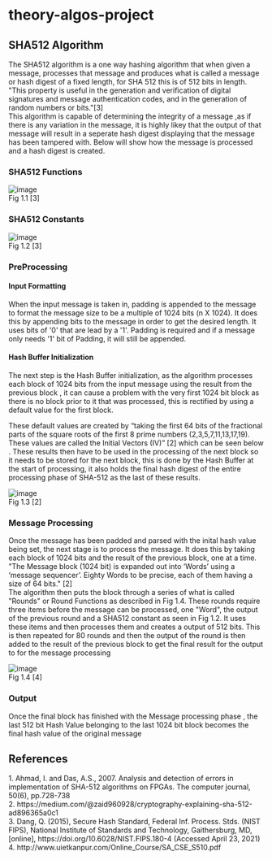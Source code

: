 # theory-algos-project

<h2>SHA512 Algorithm</h2>
The SHA512 algorithm is a one way hashing algorithm that when given a message, processes that message and produces what is called a message or hash digest of a fixed length, for SHA 512 this is of 512 bits in length. "This property is useful in the generation and verification of digital signatures and message authentication codes, and in the generation of random numbers or bits."[3]
<br>
This algorithm is capable of determining the integrity of a message ,as if there is any variation in the message, it is highly likey that the output of that message will result in a seperate hash digest displaying that the message has been tampered with. Below will show how the message is processed and a hash digest is created.
<h3> SHA512 Functions </h3>

![image](https://user-images.githubusercontent.com/37175022/115939739-01ac0600-a497-11eb-9813-72cd59742b24.png)<br>
Fig 1.1 [3]

<h3> SHA512 Constants </h3>

![image](https://user-images.githubusercontent.com/37175022/115939846-5fd8e900-a497-11eb-8de9-cad8161e4f8d.png)<br>
Fig 1.2 [3]
<h3>PreProcessing</h3>
<h4>Input Formatting</h4>
When the input message is taken in, padding is appended to the message to format the message size to be a multiple of 1024 bits (n X 1024). 
It does this by appending bits to the message in order to get the desired length. It uses bits of '0' that are lead by a '1'. Padding is required
and if a message only needs '1' bit of Padding, it will still be appended.

<h4>Hash Buffer Initialization</h4>
The next step is the Hash Buffer initialization, as the algorithm processes each block of 1024 bits from the input message using the result 
from the previous block , it can cause a problem with the very first 1024 bit block as there is no block prior to it that was processed, 
this is rectified by using a  default value for the first block. 

These default values are created by “taking the first 64 bits of the fractional parts of the square roots of the first 8 prime numbers (2,3,5,7,11,13,17,19).
These values are called the Initial Vectors (IV)” [2] which can be seen below . These results then have to be used in the processing of the next block so it needs to be stored for the next block, this is done by the Hash Buffer at the start of processing, it also holds the final hash digest of the entire processing phase of SHA-512 as the last of these results.

![image](https://user-images.githubusercontent.com/37175022/115972464-4a6ec800-a546-11eb-97b3-55c5d6aa6e4b.png)<br>
Fig 1.3 [2]

<h3>Message Processing</h3>
Once the message has been padded and parsed with the inital hash value being set, the next stage is to process the message. It does this by taking each block of 1024 bits and the result of the previous block, one at a time. "The Message block (1024 bit) is expanded out into ‘Words’ using a ‘message sequencer’. Eighty Words to be precise, each of them having a size of 64 bits." [2]<br>
The algorithm then puts the block through a series of what is called "Rounds" or Round Functions as described in Fig 1.4. These rounds require three items before the message can be processed, one "Word", the output of the previous round and a SHA512 constant as seen in Fig 1.2. It uses these items and then processes them and creates a output of 512 bits. This is then repeated for 80 rounds and then the output of the round is then added to the result of the previous block to get the final result for the output to for the message processing
<br>

![image](https://user-images.githubusercontent.com/37175022/115973689-ebfa1780-a54e-11eb-8d02-4e6de3567787.png) 
<br> Fig 1.4 [4]

<h3>Output</h3>
Once the final block has finished with the Message processing phase , the last 512 bit Hash Value belonging to the last 1024 bit block becomes the final hash value of the original message


<h2>References</h2>
1.	Ahmad, I. and Das, A.S., 2007. Analysis and detection of errors in implementation of SHA-512 algorithms on FPGAs. The computer journal, 50(6), pp.728-738<br>
2.	https://medium.com/@zaid960928/cryptography-explaining-sha-512-ad896365a0c1<br>
3.	Dang, Q. (2015), Secure Hash Standard, Federal Inf. Process. Stds. (NIST FIPS), National Institute of Standards and Technology, Gaithersburg, MD, [online],           https://doi.org/10.6028/NIST.FIPS.180-4 (Accessed April 23, 2021)<br>
4.	http://www.uietkanpur.com/Online_Course/SA_CSE_S510.pdf
